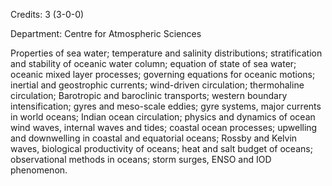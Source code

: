 Credits: 3 (3-0-0)

Department: Centre for Atmospheric Sciences

Properties of sea water; temperature and salinity distributions; stratification and stability of oceanic water column; equation of state of sea water; oceanic mixed layer processes; governing equations for oceanic motions; inertial and geostrophic currents; wind-driven circulation; thermohaline circulation; Barotropic and baroclinic transports; western boundary intensification; gyres and meso-scale eddies; gyre systems, major currents in world oceans; Indian ocean circulation; physics and dynamics of ocean wind waves, internal waves and tides; coastal ocean processes; upwelling and downwelling in coastal and equatorial oceans; Rossby and Kelvin waves, biological productivity of oceans; heat and salt budget of oceans; observational methods in oceans; storm surges, ENSO and IOD phenomenon.